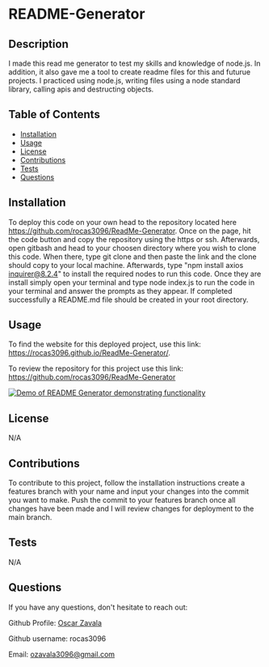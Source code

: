 
# README-Generator
        
## Description
I made this read me generator to test my skills and knowledge of node.js. In addition, it also gave me a tool to create readme files for this and futurue projects. I practiced using node.js, writing files using a node standard library, calling apis and destructing objects.

## Table of Contents
- [Installation](#installation)
- [Usage](#usage)
- [License](#license)
- [Contributions](#contributions)
- [Tests](#tests)
- [Questions](#questions)

## Installation
To deploy this code on your own head to the repository located here https://github.com/rocas3096/ReadMe-Generator. Once on the page, hit the code button and copy the repository using the https or ssh. Afterwards, open gitbash and head to your choosen directory where you wish to clone this code. When there, type git clone and then paste the link and the clone should copy to your local machine. Afterwards, type "npm install axios inquirer@8.2.4" to install the required nodes to run this code. Once they are install simply open your terminal and type node index.js to run the code in your terminal and answer the prompts as they appear. If completed successfully a README.md file should be created in your root directory.

## Usage

To find the website for this deployed project, use this link: https://rocas3096.github.io/ReadMe-Generator/. 

To review the repository for this project use this link: https://github.com/rocas3096/ReadMe-Generator

[![Demo of README Generator demonstrating functionality](https://drive.google.com/thumbnail?id=16v0gBTaF6K_v-RHHEelQap5Je8WbJI9c)](https://drive.google.com/file/d/16v0gBTaF6K_v-RHHEelQap5Je8WbJI9c/preview)

## License
N/A

## Contributions
To contribute to this project, follow the installation instructions create a features branch with your name and input your changes into the commit you want to make. Push the commit to your features branch once all changes have been made and I will review changes for deployment to the main branch.

## Tests
N/A

## Questions
If you have any questions, don't hesitate to reach out:

Github Profile: [Oscar Zavala](https://github.com/rocas3096)

Github username: rocas3096

Email: ozavala3096@gmail.com
